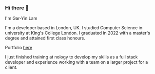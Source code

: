 ### Hi there 👋

I'm Gar-Yin Lam


I'm a developer based in London, UK. I studied Computer Science in university at King's College London. I graduated in 2022 with a master's degree and attained first class honours.


Portfolio [here](https://garyinlam.github.io/portfolio-website-project/)


I just finished training at nology to develop my skills as a full stack developer and experience working with a team on a larger project for a client.

<!--
**garyinlam/garyinlam** is a ✨ _special_ ✨ repository because its `README.md` (this file) appears on your GitHub profile.

Here are some ideas to get you started:

- 🔭 I’m currently working on ...
- 🌱 I’m currently learning ...
- 👯 I’m looking to collaborate on ...
- 🤔 I’m looking for help with ...
- 💬 Ask me about ...
- 📫 How to reach me: ...
- 😄 Pronouns: ...
- ⚡ Fun fact: ...
-->
